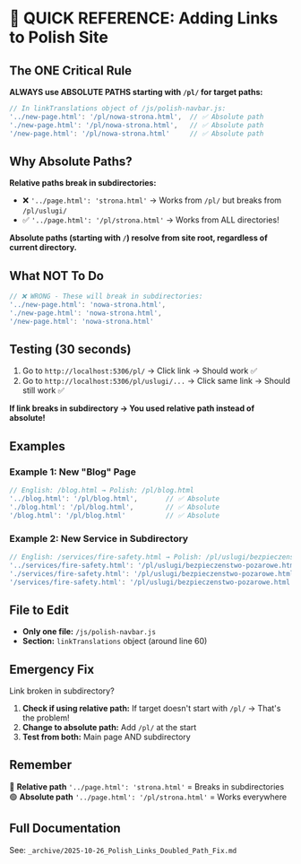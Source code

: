 # 🚨 QUICK REFERENCE: Adding Links to Polish Site

## The ONE Critical Rule

**ALWAYS use ABSOLUTE PATHS starting with `/pl/` for target paths:**

```javascript
// In linkTranslations object of /js/polish-navbar.js:
'../new-page.html': '/pl/nowa-strona.html',  // ✅ Absolute path
'./new-page.html': '/pl/nowa-strona.html',   // ✅ Absolute path
'/new-page.html': '/pl/nowa-strona.html'     // ✅ Absolute path
```

## Why Absolute Paths?

**Relative paths break in subdirectories:**
- ❌ `'../page.html': 'strona.html'` → Works from `/pl/` but breaks from `/pl/uslugi/`
- ✅ `'../page.html': '/pl/strona.html'` → Works from ALL directories!

**Absolute paths (starting with `/`) resolve from site root, regardless of current directory.**

## What NOT To Do

```javascript
// ❌ WRONG - These will break in subdirectories:
'../new-page.html': 'nowa-strona.html',
'./new-page.html': 'nowa-strona.html',
'/new-page.html': 'nowa-strona.html'
```

## Testing (30 seconds)

1. Go to `http://localhost:5306/pl/` → Click link → Should work ✅
2. Go to `http://localhost:5306/pl/uslugi/...` → Click same link → Should still work ✅

**If link breaks in subdirectory → You used relative path instead of absolute!**

## Examples

### Example 1: New "Blog" Page
```javascript
// English: /blog.html → Polish: /pl/blog.html
'../blog.html': '/pl/blog.html',       // ✅ Absolute
'./blog.html': '/pl/blog.html',        // ✅ Absolute
'/blog.html': '/pl/blog.html'          // ✅ Absolute
```

### Example 2: New Service in Subdirectory
```javascript
// English: /services/fire-safety.html → Polish: /pl/uslugi/bezpieczenstwo-pozarowe.html
'../services/fire-safety.html': '/pl/uslugi/bezpieczenstwo-pozarowe.html',  // ✅ Absolute
'./services/fire-safety.html': '/pl/uslugi/bezpieczenstwo-pozarowe.html',   // ✅ Absolute
'/services/fire-safety.html': '/pl/uslugi/bezpieczenstwo-pozarowe.html'     // ✅ Absolute
```

## File to Edit

- **Only one file:** `/js/polish-navbar.js`
- **Section:** `linkTranslations` object (around line 60)

## Emergency Fix

Link broken in subdirectory?

1. **Check if using relative path:** If target doesn't start with `/pl/` → That's the problem!
2. **Change to absolute path:** Add `/pl/` at the start
3. **Test from both:** Main page AND subdirectory

## Remember

🔴 **Relative path** `'../page.html': 'strona.html'` = Breaks in subdirectories
🟢 **Absolute path** `'../page.html': '/pl/strona.html'` = Works everywhere

## Full Documentation

See: `_archive/2025-10-26_Polish_Links_Doubled_Path_Fix.md`
